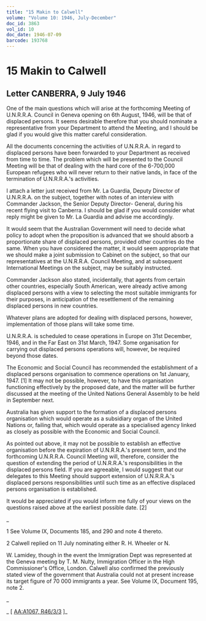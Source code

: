 ```yaml
---
title: "15 Makin to Calwell"
volume: "Volume 10: 1946, July-December"
doc_id: 3863
vol_id: 10
doc_date: 1946-07-09
barcode: 193768
---
```


# 15 Makin to Calwell

## Letter CANBERRA, 9 July 1946

One of the main questions which will arise at the forthcoming Meeting of U.N.R.R.A. Council in Geneva opening on 6th August, 1946, will be that of displaced persons. It seems desirable therefore that you should nominate a representative from your Department to attend the Meeting, and I should be glad if you would give this matter careful consideration.

All the documents concerning the activities of U.N.R.R.A. in regard to displaced persons have been forwarded to your Department as received from time to time. The problem which will be presented to the Council Meeting will be that of dealing with the hard core of the 6-700,000 European refugees who will never return to their native lands, in face of the termination of U.N.R.R.A.'s activities.

I attach a letter just received from Mr. La Guardia, Deputy Director of U.N.R.R.A. on the subject, together with notes of an interview with Commander Jackson, the Senior Deputy Director- General, during his recent flying visit to Canberra. I should be glad if you would consider what reply might be given to Mr. La Guardia and advise me accordingly.

It would seem that the Australian Government will need to decide what policy to adopt when the proposition is advanced that we should absorb a proportionate share of displaced persons, provided other countries do the same. When you have considered the matter, it would seem appropriate that we should make a joint submission to Cabinet on the subject, so that our representatives at the U.N.R.R.A. Council Meeting, and at subsequent International Meetings on the subject, may be suitably instructed.

Commander Jackson also stated, incidentally, that agents from certain other countries, especially South American, were already active among displaced persons with a view to selecting the most suitable immigrants for their purposes, in anticipation of the resettlement of the remaining displaced persons in new countries.

Whatever plans are adopted for dealing with displaced persons, however, implementation of those plans will take some time.

U.N.R.R.A. is scheduled to cease operations in Europe on 31st December, 1946, and in the Far East on 31st March, 1947. Some organisation for carrying out displaced persons operations will, however, be required beyond those dates.

The Economic and Social Council has recommended the establishment of a displaced persons organisation to commence operations on 1st January, 1947. [1] It may not be possible, however, to have this organisation functioning effectively by the proposed date, and the matter will be further discussed at the meeting of the United Nations General Assembly to be held in September next.

Australia has given support to the formation of a displaced persons organisation which would operate as a subsidiary organ of the United Nations or, failing that, which would operate as a specialised agency linked as closely as possible with the Economic and Social Council.

As pointed out above, it may not be possible to establish an effective organisation before the expiration of U.N.R.R.A.'s present term, and the forthcoming U.N.R.R.A. Council Meeting will, therefore, consider the question of extending the period of U.N.R.R.A.'s responsibilities in the displaced persons field. If you are agreeable, I would suggest that our delegates to this Meeting should support extension of U.N.R.R.A.'s displaced persons responsibilities until such time as an effective displaced persons organisation is established.

It would be appreciated if you would inform me fully of your views on the questions raised above at the earliest possible date. [2]

_

1 See Volume IX, Documents 185, and 290 and note 4 thereto.

2 Calwell replied on 11 July nominating either R. H. Wheeler or N.

W. Lamidey, though in the event the Immigration Dept was represented at the Geneva meeting by T. M. Nulty, Immigration Officer in the High Commissioner's Office, London. Calwell also confirmed the previously stated view of the government that Australia could not at present increase its target figure of 70 000 immigrants a year. See Volume IX, Document 195, note 2.

_

_ [ [AA:A1067, R46/3/3](http://www.naa.gov.au/cgi-bin/Search?O=I&Number=193768) ]_
